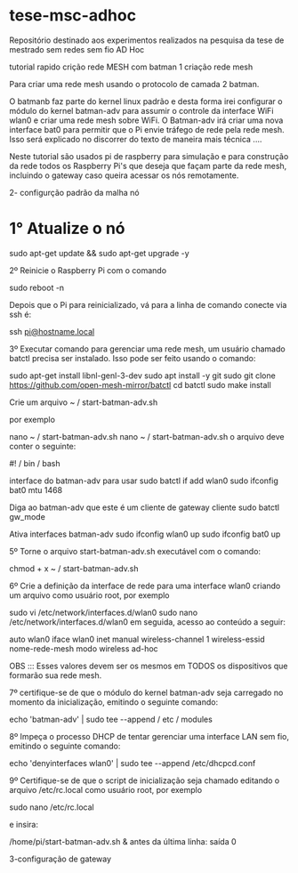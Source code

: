# tese-msc-adhoc

Repositório destinado aos experimentos realizados na pesquisa da tese de mestrado sem redes sem fio AD Hoc

tutorial rapido crição rede MESH com batman 1 criação rede mesh

Para criar uma rede mesh usando o protocolo de camada 2 batman.

O batmanb faz parte do kernel linux padrão e desta forma irei configurar o módulo do kernel batman-adv para assumir o controle da interface WiFi wlan0 e criar uma rede mesh sobre WiFi. O Batman-adv irá criar uma nova interface bat0 para permitir que o Pi envie tráfego de rede pela rede mesh. Isso será explicado no discorrer do texto de maneira mais técnica ....

Neste tutorial são usados ​​pi de raspberry para simulação e para construção da rede todos os Raspberry Pi's que deseja que façam parte da rede mesh, incluindo o gateway caso queira acessar os nós remotamente.

2- configurção padrão da malha nó

# 1° Atualize o nó

sudo apt-get update && sudo apt-get upgrade -y

2º Reinicie o Raspberry Pi com o comando

sudo reboot -n

Depois que o Pi para reinicializado, vá para a linha de comando conecte via ssh é:

ssh pi@hostname.local

3º Executar comando para gerenciar uma rede mesh, um usuário chamado batctl precisa ser instalado. Isso pode ser feito usando o comando:

sudo apt-get install libnl-genl-3-dev
sudo apt install -y git
sudo git clone https://github.com/open-mesh-mirror/batctl
cd batctl
sudo make install

Crie um arquivo ~ / start-batman-adv.sh

por exemplo

nano ~ / start-batman-adv.sh nano ~ / start-batman-adv.sh o arquivo deve conter o seguinte:

#! / bin / bash

interface do batman-adv para usar
sudo batctl if add wlan0 sudo ifconfig bat0 mtu 1468

Diga ao batman-adv que este é um cliente de gateway
cliente sudo batctl gw_mode

Ativa interfaces batman-adv
sudo ifconfig wlan0 up sudo ifconfig bat0 up


5º Torne o arquivo start-batman-adv.sh executável com o comando:


chmod + x ~ / start-batman-adv.sh


6º Crie a definição da interface de rede para uma interface wlan0 criando um arquivo como usuário root, por exemplo

sudo vi /etc/network/interfaces.d/wlan0 sudo nano /etc/network/interfaces.d/wlan0 em seguida, acesso ao conteúdo a seguir:

auto wlan0 iface wlan0 inet manual wireless-channel 1 wireless-essid nome-rede-mesh modo wireless ad-hoc

OBS ::: Esses valores devem ser os mesmos em TODOS os dispositivos que formarão sua rede mesh.


7º certifique-se de que o módulo do kernel batman-adv seja carregado no momento da inicialização, emitindo o seguinte comando:

echo 'batman-adv' | sudo tee --append / etc / modules

8º Impeça o processo DHCP de tentar gerenciar uma interface LAN sem fio, emitindo o seguinte comando:

echo 'denyinterfaces wlan0' | sudo tee --append /etc/dhcpcd.conf

9º Certifique-se de que o script de inicialização seja chamado editando o arquivo /etc/rc.local como usuário root, por exemplo

sudo nano /etc/rc.local

e insira:

/home/pi/start-batman-adv.sh & antes da última linha: saída 0




3-configuração de gateway
